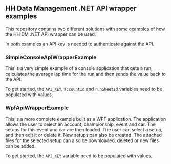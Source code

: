 ## HH Data Management .NET API wrapper examples

This repository contains two different solutions with some examples of how the HH DM .NET API wrapper can be used.

In both examples an [API key](https://help.hh-dm.com/extensibility/api/#authentication) is needed to authenticate against the API.

### SimpleConsoleApiWrapperExample

This is a very simple example of a console application that gets a run, calculates the average lap time for the run and then sends the value back to the API.

To get started, the `API_KEY`, `accountId` and `runSheetId` variables need to be populated with values.

### WpfApiWrapperExample

This is a more complete example built as a WPF application.  The application allows the user to select an account, championship, event and car.  The setups for this event and car are then loaded.  The user can select a setup, and then edit it or delete it.  New setups can also be created.  The attached files for the selected setup can also be downloaded, deleted or new files can be added.

To get started, the `API_KEY` variable need to be populated with values.
